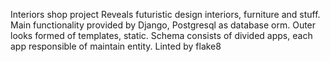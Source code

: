 Interiors shop project
Reveals futuristic design interiors, furniture and stuff.
Main functionality provided by Django, Postgresql as database orm.
Outer looks formed of templates, static.
Schema consists of divided apps, each app responsible of maintain entity.
Linted by flake8
